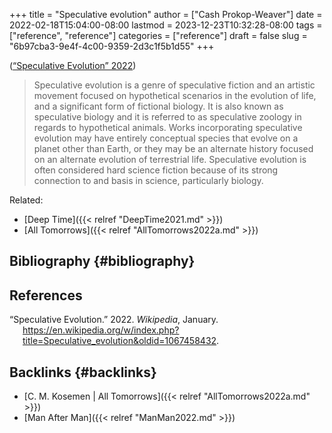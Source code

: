 +++
title = "Speculative evolution"
author = ["Cash Prokop-Weaver"]
date = 2022-02-18T15:04:00-08:00
lastmod = 2023-12-23T10:32:28-08:00
tags = ["reference", "reference"]
categories = ["reference"]
draft = false
slug = "6b97cba3-9e4f-4c00-9359-2d3c1f5b1d55"
+++

(<a href="#citeproc_bib_item_1">“Speculative Evolution” 2022</a>)

> Speculative evolution is a genre of speculative fiction and an artistic movement focused on hypothetical scenarios in the evolution of life, and a significant form of fictional biology. It is also known as speculative biology and it is referred to as speculative zoology in regards to hypothetical animals. Works incorporating speculative evolution may have entirely conceptual species that evolve on a planet other than Earth, or they may be an alternate history focused on an alternate evolution of terrestrial life. Speculative evolution is often considered hard science fiction because of its strong connection to and basis in science, particularly biology.

Related:

-   [Deep Time]({{< relref "DeepTime2021.md" >}})
-   [All Tomorrows]({{< relref "AllTomorrows2022a.md" >}})


## Bibliography {#bibliography}

## References

<style>.csl-entry{text-indent: -1.5em; margin-left: 1.5em;}</style><div class="csl-bib-body">
  <div class="csl-entry"><a id="citeproc_bib_item_1"></a>“Speculative Evolution.” 2022. <i>Wikipedia</i>, January. <a href="https://en.wikipedia.org/w/index.php?title=Speculative_evolution&oldid=1067458432">https://en.wikipedia.org/w/index.php?title=Speculative_evolution&#38;oldid=1067458432</a>.</div>
</div>



## Backlinks {#backlinks}

-   [C. M. Kosemen | All Tomorrows]({{< relref "AllTomorrows2022a.md" >}})
-   [Man After Man]({{< relref "ManMan2022.md" >}})
